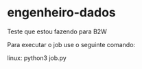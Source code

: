 # engenheiro-dados
Teste que estou fazendo para B2W

Para executar o job use o seguinte comando:

linux:
    python3 job.py

